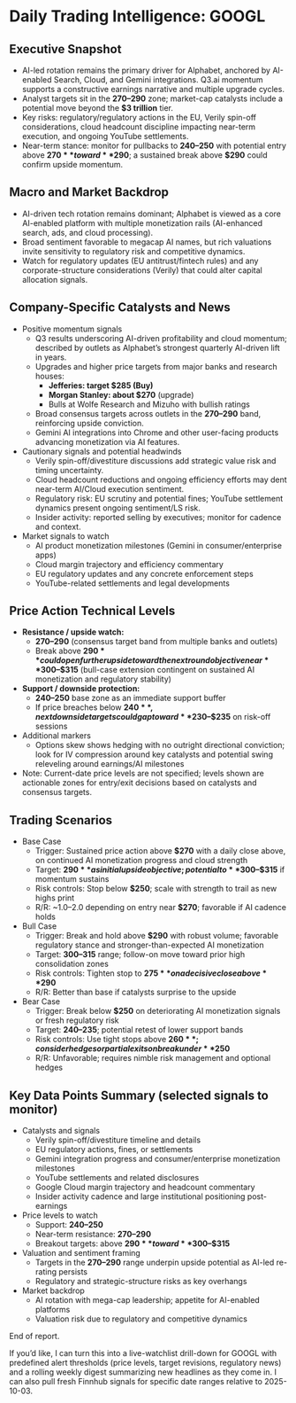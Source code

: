 # Daily Trading Intelligence: GOOGL

## Executive Snapshot
- AI-led rotation remains the primary driver for Alphabet, anchored by AI-enabled Search, Cloud, and Gemini integrations. Q3.ai momentum supports a constructive earnings narrative and multiple upgrade cycles.
- Analyst targets sit in the **$270–$290** zone; market-cap catalysts include a potential move beyond the **$3 trillion** tier.
- Key risks: regulatory/regulatory actions in the EU, Verily spin-off considerations, cloud headcount discipline impacting near-term execution, and ongoing YouTube settlements.
- Near-term stance: monitor for pullbacks to **$240–$250** with potential entry above **$270** toward **$290**; a sustained break above **$290** could confirm upside momentum.

## Macro and Market Backdrop
- AI-driven tech rotation remains dominant; Alphabet is viewed as a core AI-enabled platform with multiple monetization rails (AI-enhanced search, ads, and cloud processing).
- Broad sentiment favorable to megacap AI names, but rich valuations invite sensitivity to regulatory risk and competitive dynamics.
- Watch for regulatory updates (EU antitrust/fintech rules) and any corporate-structure considerations (Verily) that could alter capital allocation signals.

## Company-Specific Catalysts and News
- Positive momentum signals
  - Q3 results underscoring AI-driven profitability and cloud momentum; described by outlets as Alphabet’s strongest quarterly AI-driven lift in years.
  - Upgrades and higher price targets from major banks and research houses:
    - **Jefferies: target $285 (Buy)**
    - **Morgan Stanley: about $270** (upgrade)
    - Bulls at Wolfe Research and Mizuho with bullish ratings
  - Broad consensus targets across outlets in the **$270–$290** band, reinforcing upside conviction.
  - Gemini AI integrations into Chrome and other user-facing products advancing monetization via AI features.
- Cautionary signals and potential headwinds
  - Verily spin-off/divestiture discussions add strategic value risk and timing uncertainty.
  - Cloud headcount reductions and ongoing efficiency efforts may dent near-term AI/Cloud execution sentiment.
  - Regulatory risk: EU scrutiny and potential fines; YouTube settlement dynamics present ongoing sentiment/LS risk.
  - Insider activity: reported selling by executives; monitor for cadence and context.
- Market signals to watch
  - AI product monetization milestones (Gemini in consumer/enterprise apps)
  - Cloud margin trajectory and efficiency commentary
  - EU regulatory updates and any concrete enforcement steps
  - YouTube-related settlements and legal developments

## Price Action Technical Levels
- **Resistance / upside watch:**
  - **$270–$290** (consensus target band from multiple banks and outlets)
  - Break above **$290** could open further upside toward the next round objective near **$300–$315** (bull-case extension contingent on sustained AI monetization and regulatory stability)
- **Support / downside protection:**
  - **$240–$250** base zone as an immediate support buffer
  - If price breaches below **$240**, next downside targets could gap toward **$230–$235** on risk-off sessions
- Additional markers
  - Options skew shows hedging with no outright directional conviction; look for IV compression around key catalysts and potential swing releveling around earnings/AI milestones
- Note: Current-date price levels are not specified; levels shown are actionable zones for entry/exit decisions based on catalysts and consensus targets.

## Trading Scenarios
- Base Case
  - Trigger: Sustained price action above **$270** with a daily close above, on continued AI monetization progress and cloud strength
  - Target: **$290** as initial upside objective; potential to **$300–$315** if momentum sustains
  - Risk controls: Stop below **$250**; scale with strength to trail as new highs print
  - R/R: ~1.0–2.0 depending on entry near **$270**; favorable if AI cadence holds
- Bull Case
  - Trigger: Break and hold above **$290** with robust volume; favorable regulatory stance and stronger-than-expected AI monetization
  - Target: **$300–$315** range; follow-on move toward prior high consolidation zones
  - Risk controls: Tighten stop to **$275** on a decisive close above **$290**
  - R/R: Better than base if catalysts surprise to the upside
- Bear Case
  - Trigger: Break below **$250** on deteriorating AI monetization signals or fresh regulatory risk
  - Target: **$240–$235**; potential retest of lower support bands
  - Risk controls: Use tight stops above **$260**; consider hedges or partial exits on break under **$250**
  - R/R: Unfavorable; requires nimble risk management and optional hedges

## Key Data Points Summary (selected signals to monitor)
- Catalysts and signals
  - Verily spin-off/divestiture timeline and details
  - EU regulatory actions, fines, or settlements
  - Gemini integration progress and consumer/enterprise monetization milestones
  - YouTube settlements and related disclosures
  - Google Cloud margin trajectory and headcount commentary
  - Insider activity cadence and large institutional positioning post-earnings
- Price levels to watch
  - Support: **$240–$250**
  - Near-term resistance: **$270–$290**
  - Breakout targets: above **$290** toward **$300–$315**
- Valuation and sentiment framing
  - Targets in the **$270–$290** range underpin upside potential as AI-led re-rating persists
  - Regulatory and strategic-structure risks as key overhangs
- Market backdrop
  - AI rotation with mega-cap leadership; appetite for AI-enabled platforms
  - Valuation risk due to regulatory and competitive dynamics

End of report.

If you’d like, I can turn this into a live-watchlist drill-down for GOOGL with predefined alert thresholds (price levels, target revisions, regulatory news) and a rolling weekly digest summarizing new headlines as they come in. I can also pull fresh Finnhub signals for specific date ranges relative to 2025-10-03.